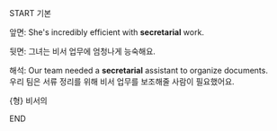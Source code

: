 START
기본

앞면:
She's incredibly efficient with **secretarial** work.

뒷면:
그녀는 비서 업무에 엄청나게 능숙해요.

해석:
Our team needed a **secretarial** assistant to organize documents.  
우리 팀은 서류 정리를 위해 비서 업무를 보조해줄 사람이 필요했어요.

{형} 비서의
<!--ID: 1743591232053-->
END
